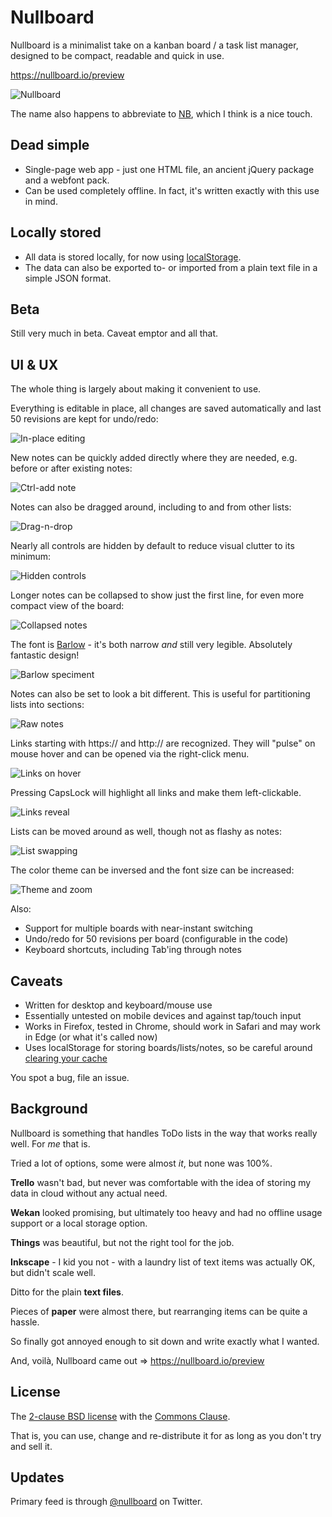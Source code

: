 # Nullboard

Nullboard is a minimalist take on a kanban board / a task list manager, designed to be compact, readable and quick in use.

https://nullboard.io/preview

![Nullboard](https://nullboard.io/images/nullboard-example-alt.png?z)

The name also happens to abbreviate to [NB](https://en.wikipedia.org/wiki/Nota_bene), which I think is a nice touch.

## Dead simple

* Single-page web app - just one HTML file, an ancient jQuery package and a webfont pack.
* Can be used completely offline. In fact, it's written exactly with this use in mind.

## Locally stored

* All data is stored locally, for now using [localStorage](https://developer.mozilla.org/en/docs/Web/API/Window/localStorage).
* The data can also be exported to- or imported from a plain text file in a simple JSON format.

## Beta

Still very much in beta. Caveat emptor and all that.

## UI & UX

The whole thing is largely about making it convenient to use.

Everything is editable in place, all changes are saved automatically and last 50 revisions are kept for undo/redo:

![In-place editing](https://nullboard.io/images/nullboard-inplace-editing.gif?x)

New notes can be quickly added directly where they are needed, e.g. before or after existing notes:

![Ctrl-add note](https://nullboard.io/images/nullboard-ctrl-add-note.gif?x)

Notes can also be dragged around, including to and from other lists:

![Drag-n-drop](https://nullboard.io/images/nullboard-drag-n-drop.gif?x)

Nearly all controls are hidden by default to reduce visual clutter to its minimum:

![Hidden controls](https://nullboard.io/images/nullboard-hidden-controls.gif?x)

Longer notes can be collapsed to show just the first line, for even more compact view of the board:

![Collapsed notes](https://nullboard.io/images/nullboard-collapsed-notes.gif?x)

The font is [Barlow](https://tribby.com/fonts/barlow/) - it's both narrow *and* still very legible. Absolutely fantastic design!

![Barlow speciment](https://nullboard.io/images/barlow-specimen.png?y)

Notes can also be set to look a bit different. This is useful for partitioning lists into sections:

![Raw notes](https://nullboard.io/images/nullboard-raw-notes.gif?x)

Links starting with https:// and http:// are recognized. They will "pulse" on mouse hover and can be opened via the right-click menu.

![Links on hover](https://nullboard.io/images/nullboard-links-on-hover.gif)

Pressing CapsLock will highlight all links and make them left-clickable.

![Links reveal](https://nullboard.io/images/nullboard-links-reveal.gif)

Lists can be moved around as well, though not as flashy as notes:

![List swapping](https://nullboard.io/images/nullboard-list-swap.gif?x)

The color theme can be inversed and the font size can be increased:

![Theme and zoom](https://nullboard.io/images/nullboard-theme-and-zoom.gif?x)

Also:

* Support for multiple boards with near-instant switching
* Undo/redo for 50 revisions per board (configurable in the code)
* Keyboard shortcuts, including Tab'ing through notes

## Caveats

* Written for desktop and keyboard/mouse use
* Essentially untested on mobile devices and against tap/touch input
* Works in Firefox, tested in Chrome, should work in Safari and may work in Edge (or what it's called now)
* Uses localStorage for storing boards/lists/notes, so be careful around [clearing your cache](https://stackoverflow.com/questions/9948284/how-persistent-is-localstorage)

You spot a bug, file an issue.

## Background

Nullboard is something that handles ToDo lists in the way that works really well. For *me* that is.

Tried a lot of options, some were almost *it*, but none was 100%.

**Trello** wasn't bad, but never was comfortable with the idea of storing my data in cloud without any actual need.

**Wekan** looked promising, but ultimately too heavy and had no offline usage support or a local storage option.

**Things** was beautiful, but not the right tool for the job.

**Inkscape** - I kid you not - with a laundry list of text items was actually OK, but didn't scale well.

Ditto for the plain **text files**.

Pieces of **paper** were almost there, but rearranging items can be quite a hassle.

So finally got annoyed enough to sit down and write exactly what I wanted.

And, voilà, Nullboard came out  =>  https://nullboard.io/preview

## License

The [2-clause BSD license](https://opensource.org/licenses/BSD-2-Clause/) with the [Commons Clause](https://commonsclause.com/).

That is, you can use, change and re-distribute it for as long as you don't try and sell it.

## Updates

Primary feed is through [@nullboard](https://twitter.com/nullboard) on Twitter.
